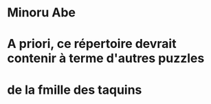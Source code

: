 # Minoru Abe
# A priori, ce répertoire devrait contenir à terme d'autres puzzles
# de la fmille des taquins
